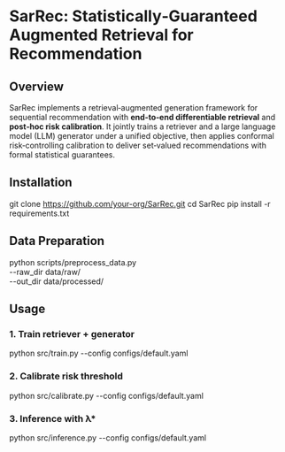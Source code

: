 # SarRec: Statistically‑Guaranteed Augmented Retrieval for Recommendation

## Overview
SarRec implements a retrieval‑augmented generation framework for sequential recommendation with **end‑to‑end differentiable retrieval** and **post‑hoc risk calibration**. It jointly trains a retriever and a large language model (LLM) generator under a unified objective, then applies conformal risk‑controlling calibration to deliver set‑valued recommendations with formal statistical guarantees.

## Installation
git clone https://github.com/your-org/SarRec.git
cd SarRec
pip install -r requirements.txt

## Data Preparation
python scripts/preprocess_data.py \
  --raw_dir data/raw/ \
  --out_dir data/processed/

## Usage
### 1. Train retriever + generator
python src/train.py --config configs/default.yaml

### 2. Calibrate risk threshold
python src/calibrate.py --config configs/default.yaml

### 3. Inference with λ*
python src/inference.py --config configs/default.yaml

